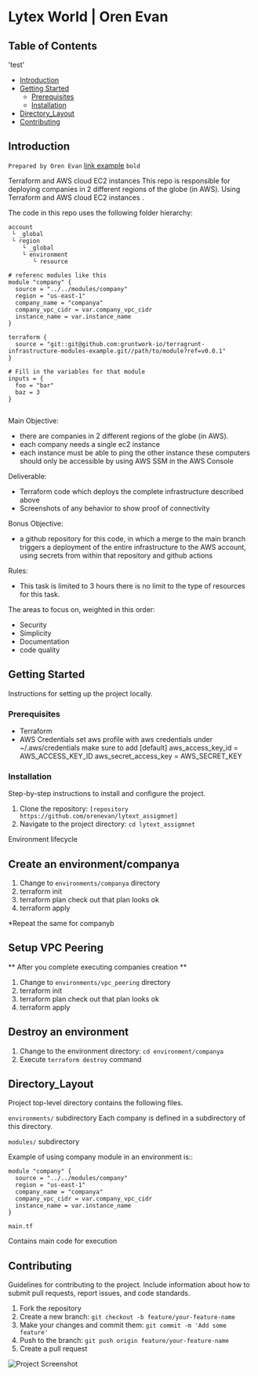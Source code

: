 # Lytex World | Oren Evan 


## Table of Contents
'test'
- [Introduction](#introduction)
- [Getting Started](#getting-started)
  - [Prerequisites](#prerequisites)
  - [Installation](#installation)
- [Directory_Layout](#directory_layout)
- [Contributing](#contributing)

## Introduction
``Prepared by Oren Evan``
[link example](https://github.com/gruntwork-io/terragrunt-infrastructure-modules-example)
`bold`

Terraform and AWS cloud EC2 instances 
This repo is responsible for deploying companies 
in 2 different regions of the globe (in AWS).
Using Terraform and AWS cloud EC2 instances . 


The code in this repo uses the following folder hierarchy:

```
account
 └ _global
 └ region
    └ _global
    └ environment
       └ resource
```


```hcl
# referenc modules like this 
module "company" {
  source = "../../modules/company"
  region = "us-east-1"
  company_name = "companya"
  company_vpc_cidr = var.company_vpc_cidr
  instance_name = var.instance_name
}

terraform {
  source = "git::git@github.com:gruntwork-io/terragrunt-infrastructure-modules-example.git//path/to/module?ref=v0.0.1"
}

# Fill in the variables for that module
inputs = {
  foo = "bar"
  baz = 3
}


```





Main Objective:
* there are companies in 2 different regions of the globe (in AWS).
* each company needs a single ec2 instance
* each instance must be able to ping the other instance
  these computers should only be accessible by using AWS SSM in the AWS Console

Deliverable:
* Terraform code which deploys the complete infrastructure described above
* Screenshots of any behavior to show proof of connectivity

Bonus Objective:
*  a github repository for this code, in which a merge to the main branch triggers a
deployment of the entire infrastructure to the AWS account, using secrets from within that
repository and github actions

Rules:
* This task is limited to 3 hours there is no limit to the type of resources for this task. 

The areas to focus on, weighted in this order:
* Security
* Simplicity
* Documentation
* code quality



## Getting Started

Instructions for setting up the project locally.

### Prerequisites

- Terraform 
- AWS Credentials
  set aws profile with aws credentials under ~/.aws/credentials 
  make sure to add 
 [default]
  aws_access_key_id =  AWS_ACCESS_KEY_ID
  aws_secret_access_key =  AWS_SECRET_KEY

### Installation

Step-by-step instructions to install and configure the project.

1. Clone the repository: `[repository https://github.com/orenevan/lytext_assigmnet]`
2. Navigate to the project directory: `cd lytext_assigmnet`
   

Environment lifecycle

Create an environment/companya 
------------------------------
1. Change to ``environments/companya`` directory
2. terraform init 
3. terraform plan      check out that plan looks ok
4. terraform apply  

*Repeat the same for companyb 

Setup VPC Peering  
-----------------
** After you complete executing companies creation **
1. Change to ``environments/vpc_peering`` directory
2. terraform init 
3. terraform plan      check out that plan looks ok
4. terraform apply  


Destroy an environment
----------------------
1. Change to the environment directory: ``cd environment/companya``
2. Execute ``terraform destroy`` command


## Directory_Layout

Project top-level directory contains the following files.


``environments/``  subdirectory
  Each company is defined in a subdirectory of this directory. 

``modules/`` subdirectory

  Example of using company module in an environment
  is::

    module "company" {
      source = "../../modules/company"
      region = "us-east-1"
      company_name = "companya"
      company_vpc_cidr = var.company_vpc_cidr
      instance_name = var.instance_name
    }


 ``main.tf`` 
   
   Contains main code for execution 


## Contributing

Guidelines for contributing to the project. Include information about how to submit pull requests, report issues, and code standards.

1. Fork the repository
2. Create a new branch: `git checkout -b feature/your-feature-name`
3. Make your changes and commit them: `git commit -m 'Add some feature'`
4. Push to the branch: `git push origin feature/your-feature-name`
5. Create a pull request


![Project Screenshot](/images/screenshot.png)






